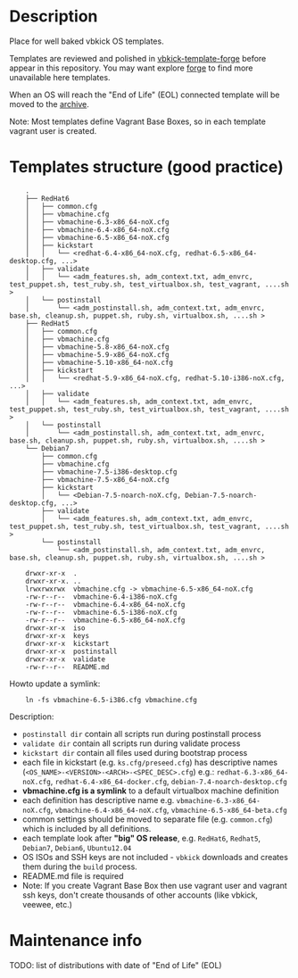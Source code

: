 # Description

Place for well baked vbkick OS templates.

Templates are reviewed and polished in [vbkick-template-forge](https://github.com/wilas/vbkick-templates-forge) before appear in this repository.
You may want explore [forge](https://github.com/wilas/vbkick-templates-forge) to find more unavailable here templates.

When an OS will reach the "End of Life" (EOL) connected template will be moved to the [archive](https://github.com/wilas/vbkick-templates-archive).

Note: Most templates define Vagrant Base Boxes, so in each template vagrant user is created.

# Templates structure (good practice)

```
    .
    ├── RedHat6
    │   ├── common.cfg
    │   ├── vbmachine.cfg
    │   ├── vbmachine-6.3-x86_64-noX.cfg
    │   ├── vbmachine-6.4-x86_64-noX.cfg
    │   ├── vbmachine-6.5-x86_64-noX.cfg
    │   ├── kickstart
    │   │   └── <redhat-6.4-x86_64-noX.cfg, redhat-6.5-x86_64-desktop.cfg, ...>
    │   ├── validate
    │   │   └── <adm_features.sh, adm_context.txt, adm_envrc, test_puppet.sh, test_ruby.sh, test_virtualbox.sh, test_vagrant, ....sh >
    │   └── postinstall
    │       └── <adm_postinstall.sh, adm_context.txt, adm_envrc, base.sh, cleanup.sh, puppet.sh, ruby.sh, virtualbox.sh, ....sh >
    ├── RedHat5
    │   ├── common.cfg
    │   ├── vbmachine.cfg
    │   ├── vbmachine-5.8-x86_64-noX.cfg
    │   ├── vbmachine-5.9-x86_64-noX.cfg
    │   ├── vbmachine-5.10-x86_64-noX.cfg
    │   ├── kickstart
    │   │   └── <redhat-5.9-x86_64-noX.cfg, redhat-5.10-i386-noX.cfg, ...>
    │   ├── validate
    │   │   └── <adm_features.sh, adm_context.txt, adm_envrc, test_puppet.sh, test_ruby.sh, test_virtualbox.sh, test_vagrant, ....sh >
    │   └── postinstall
    │       └── <adm_postinstall.sh, adm_context.txt, adm_envrc, base.sh, cleanup.sh, puppet.sh, ruby.sh, virtualbox.sh, ....sh >
    └── Debian7
        ├── common.cfg
        ├── vbmachine.cfg
        ├── vbmachine-7.5-i386-desktop.cfg
        ├── vbmachine-7.5-x86_64-noX.cfg
        ├── kickstart
        │   └── <Debian-7.5-noarch-noX.cfg, Debian-7.5-noarch-desktop.cfg, ...>
        ├── validate
        │   └── <adm_features.sh, adm_context.txt, adm_envrc, test_puppet.sh, test_ruby.sh, test_virtualbox.sh, test_vagrant, ....sh >
        └── postinstall
            └── <adm_postinstall.sh, adm_context.txt, adm_envrc, base.sh, cleanup.sh, puppet.sh, ruby.sh, virtualbox.sh, ....sh >
```

```
    drwxr-xr-x  .
    drwxr-xr-x. ..
    lrwxrwxrwx  vbmachine.cfg -> vbmachine-6.5-x86_64-noX.cfg
    -rw-r--r--  vbmachine-6.4-i386-noX.cfg
    -rw-r--r--  vbmachine-6.4-x86_64-noX.cfg
    -rw-r--r--  vbmachine-6.5-i386-noX.cfg
    -rw-r--r--  vbmachine-6.5-x86_64-noX.cfg
    drwxr-xr-x  iso
    drwxr-xr-x  keys
    drwxr-xr-x  kickstart
    drwxr-xr-x  postinstall
    drwxr-xr-x  validate
    -rw-r--r--  README.md
```

Howto update a symlink:
```
    ln -fs vbmachine-6.5-i386.cfg vbmachine.cfg
```

Description:
 - `postinstall dir` contain all scripts run during postinstall process
 - `validate dir` contain all scripts run during validate process
 - `kickstart dir` contain all files used during bootstrap process
 - each file in kickstart (e.g. `ks.cfg/preseed.cfg`) has descriptive names (`<OS_NAME>-<VERSION>-<ARCH>-<SPEC_DESC>.cfg`) e.g.: `redhat-6.3-x86_64-noX.cfg`, `redhat-6.4-x86_64-docker.cfg`, `debian-7.4-noarch-desktop.cfg`
 - **vbmachine.cfg is a symlink** to a default virtualbox machine definition
 - each definition has descriptive name e.g. `vbmachine-6.3-x86_64-noX.cfg`, `vbmachine-6.4-x86_64-noX.cfg`, `vbmachine-6.5-x86_64-beta.cfg`
 - common settings should be moved to separate file (e.g. `common.cfg`) which is included by all definitions.
 - each template look after **"big" OS release**, e.g. `RedHat6`, `Redhat5`, `Debian7`, `Debian6`, `Ubuntu12.04`
 - OS ISOs and SSH keys are not included - `vbkick` downloads and creates them during the `build` process.
 - README.md file is required
 - Note: If you create Vagrant Base Box then use vagrant user and vagrant ssh keys, don't create thousands of other accounts (like vbkick, veewee, etc.)

# Maintenance info

TODO: list of distributions with date of "End of Life" (EOL)
